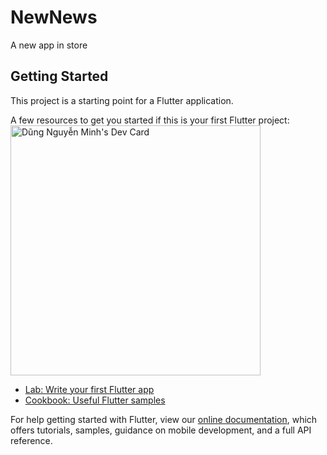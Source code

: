 # NewNews

A new app in store

## Getting Started

This project is a starting point for a Flutter application.

A few resources to get you started if this is your first Flutter project:
<a href="https://app.daily.dev/dungngminh"><img src="https://api.daily.dev/devcards/5eeefdd149144024aad5855891bb4890.png?r=4ce" width="400" alt="Dũng Nguyễn Minh's Dev Card"/></a>
- [Lab: Write your first Flutter app](https://flutter.dev/docs/get-started/codelab)
- [Cookbook: Useful Flutter samples](https://flutter.dev/docs/cookbook)

For help getting started with Flutter, view our
[online documentation](https://flutter.dev/docs), which offers tutorials,
samples, guidance on mobile development, and a full API reference.
